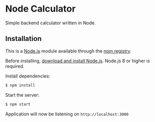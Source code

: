 # Node Calculator
Simple backend calculator written in Node.


## Installation

This is a [Node.js](https://nodejs.org/en/) module available through the
[npm registry](https://www.npmjs.com/).

Before installing, [download and install Node.js](https://nodejs.org/en/download/).
Node.js 8 or higher is required.

Install dependencies:

```bash
$ npm install
```

  Start the server:

```bash
$ npm start
```

Application will now be listening on `http://localhost:3000`